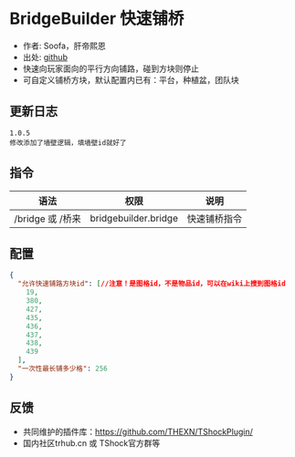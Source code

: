 # BridgeBuilder 快速铺桥

- 作者: Soofa，肝帝熙恩
- 出处: [github](https://github.com/Soof4/BridgeBuilder)
- 快速向玩家面向的平行方向铺路，碰到方块则停止
- 可自定义铺桥方块，默认配置内已有：平台，种植盆，团队块

## 更新日志

```
1.0.5
修改添加了墙壁逻辑，填墙壁id就好了
```

## 指令

| 语法           |        权限         |   说明   |
| -------------- | :-----------------: | :------: |
| /bridge 或 /桥来 |  bridgebuilder.bridge  | 快速铺桥指令|

## 配置

```json
{
  "允许快速铺路方块id": [//注意！是图格id，不是物品id，可以在wiki上搜到图格id
    19,
    380,
    427,
    435,
    436,
    437,
    438,
    439
  ],
  "一次性最长铺多少格": 256
}
```
## 反馈
- 共同维护的插件库：https://github.com/THEXN/TShockPlugin/
- 国内社区trhub.cn 或 TShock官方群等

